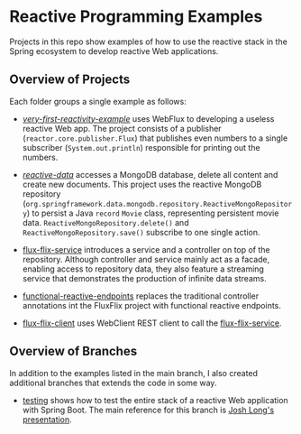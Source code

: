 # Reactive Programming Examples
Projects in this repo show examples of how to use the reactive stack in the Spring ecosystem to develop reactive Web applications.

## Overview of Projects
Each folder groups a single example as follows:

- [_very-first-reactivity-example_](./very-first-reactivity-example/) uses WebFlux to developing a useless reactive Web app. The project consists of a publisher (`reactor.core.publisher.Flux`) that publishes even numbers to a single subscriber (`System.out.println`) responsible for printing out the numbers.

- [_reactive-data_](./reactive-data/) accesses a MongoDB database, delete all content and create new documents. This project uses the reactive MongoDB repository (`org.springframework.data.mongodb.repository.ReactiveMongoRepository`) to persist a Java `record` `Movie` class, representing persistent movie data. `ReactiveMongoRepository.delete()` and `ReactiveMongoRepository.save()` subscribe to one single action.

- [flux-flix-service](./flux-flix-service/) introduces a service and a controller on top of the repository. Although controller and service mainly act as a facade, enabling access to repository data, they also feature a streaming service that demonstrates the production of infinite data streams.

- [functional-reactive-endpoints](./functional-reactive-endpoints/) replaces the traditional controller annotations int the FluxFlix project with functional reactive endpoints.

- [flux-flix-client](./flux-flix-client/) uses WebClient REST client to call the [flux-flix-service](./flux-flix-service/).

## Overview of Branches
In addition to the examples listed in the main branch, I also created additional branches that extends the code in some way.

- [testing](https://github.com/gabrielcostasilva/reactivity-examples/tree/testing) shows how to test the entire stack of a reactive Web application with Spring Boot. The main reference for this branch is [Josh Long's presentation](https://www.youtube.com/watch?v=N24JZi-xFx0).
